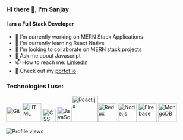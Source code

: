 ### Hi there 👋, I'm Sanjay
#### I am a Full Stack Developer

- 🔭 I’m currently working on MERN Stack Applications
- 🌱 I’m currently learning React Native 
- 👯 I’m looking to collaborate on MERN stack projects 
- 💬 Ask me about Javascript 
- 📫 How to reach me: [LinkedIn](https://www.linkedin.com/in/sanjaytholani/)
- 🌟 Check out my [portoflio](https://sanjaytholanim.netlify.app/)

### Technologies I use:

 <img src='https://upload.wikimedia.org/wikipedia/commons/thumb/3/3f/Git_icon.svg/1024px-Git_icon.svg.png' alt='Git' width='40' /> <img src='https://upload.wikimedia.org/wikipedia/commons/thumb/6/61/HTML5_logo_and_wordmark.svg/512px-HTML5_logo_and_wordmark.svg.png' alt='HTML' width='50' /> <img src='https://i.pinimg.com/originals/eb/7e/20/eb7e20e646f5b7ec9ed4f8f78a5dee8f.png' alt='CSS' width='35' /> <img src='https://cdn.worldvectorlogo.com/logos/logo-javascript.svg' alt='JavaScript' width='40' /><img src='https://upload.wikimedia.org/wikipedia/commons/thumb/a/a7/React-icon.svg/1280px-React-icon.svg.png' alt='React.js' width='70' /><img src='https://cdn.iconscout.com/icon/free/png-256/redux-283024.png' alt='Redux' width='50' /> <img src='https://cdn.worldvectorlogo.com/logos/nodejs-icon.svg' alt='Node.js' width='50' /> <img src='https://img.icons8.com/color/452/firebase.png' alt='Firebase' width='50' /> <img src='https://img.icons8.com/color/452/mongodb.png' alt='MongoDB' width='50' />



![Profile views](https://gpvc.arturio.dev/Sanjaytholani)  
